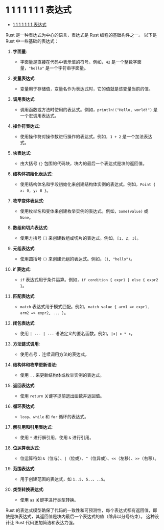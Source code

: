 # 1 1 1 1 1 1 1 表达式

<!-- TOC START -->
- [1 1 1 1 1 1 1 表达式](#1-1-1-1-1-1-1-表达式)
<!-- TOC END -->

Rust 是一种表达式为中心的语言，表达式是 Rust 编程的基础构件之一。
以下是 Rust 中一些基础的表达式：

1. **字面量**:
   - 字面量是直接在代码中表示值的符号。例如，`42` 是一个整数字面量，`"hello"` 是一个字符串字面量。

2. **变量表达式**:
   - 变量用于存储值，变量名作为表达式时，它的值就是该变量当前的值。

3. **调用表达式**:
   - 调用函数或方法时使用的表达式。例如，`println!("Hello, world!")` 是一个宏调用表达式。

4. **操作符表达式**:
   - 使用操作符对操作数进行操作的表达式。例如，`1 + 2` 是一个加法表达式。

5. **块表达式**:
   - 由大括号 `{}` 包围的代码块，块内的最后一个表达式是块的返回值。

6. **结构体初始化表达式**:
   - 使用结构体名和字段初始化来创建结构体实例的表达式。例如，`Point { x: 0, y: 0 }`。

7. **枚举变体表达式**:
   - 使用枚举名和变体来创建枚举实例的表达式。例如，`Some(value)` 或 `None`。

8. **数组和切片表达式**:
   - 使用方括号 `[]` 来创建数组或切片的表达式。例如，`[1, 2, 3]`。

9. **元组表达式**:
   - 使用圆括号 `()` 来创建元组的表达式。例如，`(1, "hello")`。

10. **if 表达式**:
    - `if` 表达式用于条件运算。例如，`if condition { expr1 } else { expr2 }`。

11. **匹配表达式**:
    - `match` 表达式用于模式匹配。例如，`match value { arm1 => expr1, arm2 => expr2, ... }`。

12. **闭包表达式**:
    - 使用 `| ... | ...` 语法定义的匿名函数。例如，`|x| x * x`。

13. **方法链式调用**:
    - 使用点号 `.` 连续调用方法的表达式。

14. **结构体和枚举更新语法**:
    - 使用 `..` 来更新结构体或枚举实例的表达式。

15. **返回表达式**:
    - 使用 `return` 关键字提前退出函数并返回值。

16. **循环表达式**:
    - `loop`、`while` 和 `for` 循环的表达式。

17. **解引用和引用表达式**:
    - 使用 `*` 进行解引用，使用 `&` 进行引用。

18. **位运算表达式**:
    - 位运算符如 `&`（位与）、`|`（位或）、`^`（位异或）、`<<`（左移）、`>>`（右移）。

19. **范围表达式**:
    - 用于创建范围的表达式，如 `1..5`、`5..`、`..5`。

20. **类型转换表达式**:
    - 使用 `as` 关键字进行类型转换。

Rust 的表达式模型确保了代码的一致性和可预测性，每个表达式都有返回值，即使是块表达式，其返回值是块内最后一个表达式的值（除非以分号结束）。
这种设计让 Rust 代码更加简洁和表达力强。
